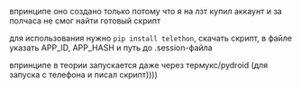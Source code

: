 впринципе оно создано только потому что я на лзт купил аккаунт и за полчаса не смог найти готовый скрипт


для использования нужно `pip install telethon`, скачать скрипт, в файле указать APP_ID, APP_HASH и путь до .session-файла


впринципе в теории запускается даже через термукс/pydroid (для запуска с телефона и писал скрипт))))
